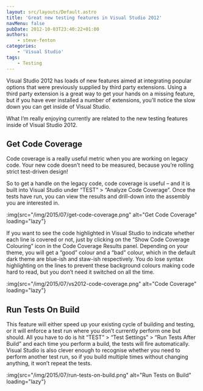 ```yaml
---
layout: src/layouts/Default.astro
title: 'Great new testing features in Visual Studio 2012'
navMenu: false
pubDate: 2012-10-03T23:40:22+01:00
authors:
    - steve-fenton
categories:
    - 'Visual Studio'
tags:
    - Testing
---
```


Visual Studio 2012 has loads of new features aimed at integrating popular options that were previously supplied by third party extensions. Using a third party extension is a great way to get your hands on a missing feature, but if you have ever installed a number of extensions, you’ll notice the slow down you can get inside of Visual Studio.

What I’m really enjoying currently are related to the new testing features inside of Visual Studio 2012.

## Get Code Coverage

Code coverage is a really useful metric when you are working on legacy code. Your new code doesn’t need to be measured, because you’re rolling strict test-driven design!

So to get a handle on the legacy code, code coverage is useful – and it is built into Visual Studio under “TEST” > “Analyze Code Coverage”. Once the tests have run, you can view the results and drill-down into the assembly you are interested in.

:img{src="/img/2015/07/get-code-coverage.png" alt="Get Code Coverage" loading="lazy"}

If you want to see the code highlighted in Visual Studio to indicate whether each line is covered or not, just by clicking on the “Show Code Coverage Colouring” icon in the Code Coverage Results panel. Depending on your theme, you will get a “good” colour and a “bad” colour, which in the default dark theme are blue-ish and staw-ish respectively. You do lose syntax highlighting on the lines to prevent these background colours making code hard to read, but you don’t need it switched on all the time.

:img{src="/img/2015/07/vs2012-code-coverage.png" alt="Code Coverage" loading="lazy"}

## Run Tests On Build

This feature will either speed up your existing cycle of building and testing, or it will enforce a test run where you don’t currently perform one but should. All you have to do is hit “TEST” > “Test Settings” > “Run Tests After Build” and each time you perform a build, the tests will fire automatically. Visual Studio is also clever enough to recognise whether you need to perform another test run, so if you build multiple times without changing anything, it won’t repeat the tests.

:img{src="/img/2015/07/run-tests-on-build.png" alt="Run Tests on Build" loading="lazy"}